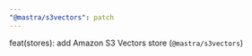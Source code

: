```yaml
---
"@mastra/s3vectors": patch
---
```


feat(stores): add Amazon S3 Vectors store (`@mastra/s3vectors`)
